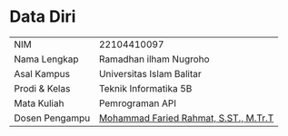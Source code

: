 
# Data Diri

|  |  |
|--|--|
| NIM | 22104410097 |
| Nama Lengkap | Ramadhan ilham Nugroho |
| Asal Kampus | Universitas Islam Balitar |
| Prodi & Kelas | Teknik Informatika 5B |
| Mata Kuliah | Pemrograman API |
| Dosen Pengampu | [Mohammad Faried Rahmat, S.ST., M.Tr.T](https://github.com/fariedrahmat) |
